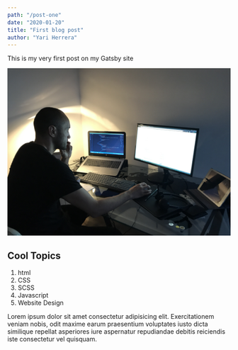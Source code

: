 ```yaml
---
path: "/post-one"
date: "2020-01-20"
title: "First blog post"
author: "Yari Herrera"
---
```


This is my very first post on my Gatsby site

![Image](./9.jpeg)

## Cool Topics

1. html
2. CSS
3. SCSS
4. Javascript
5. Website Design

Lorem ipsum dolor sit amet consectetur adipisicing elit. Exercitationem veniam nobis, odit maxime earum praesentium voluptates iusto dicta similique repellat asperiores iure aspernatur repudiandae debitis reiciendis iste consectetur vel quisquam.